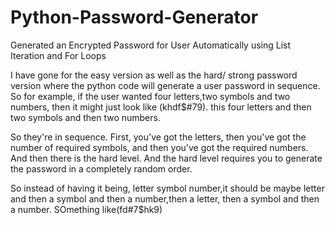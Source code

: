 # Python-Password-Generator
Generated an Encrypted Password for User Automatically using List Iteration and For Loops

I have gone for the easy version as well as the hard/ strong password version where the python code will generate a user 
password in sequence. So for example, if the user wanted four letters,two symbols and two numbers, then it might just look like (khdf$#79).
this four letters and then two symbols and then two numbers.

So they're in sequence. First, you've got the letters, then you've got the number of required symbols, and then you've got the required numbers.
And then there is the hard level. And the hard level requires you to generate the password in a completely random order.

So instead of having it being, letter symbol number,it should be maybe letter and then a symbol and then a number,then a letter, then a symbol and then a number.
SOmething like(fd#7$hk9)
